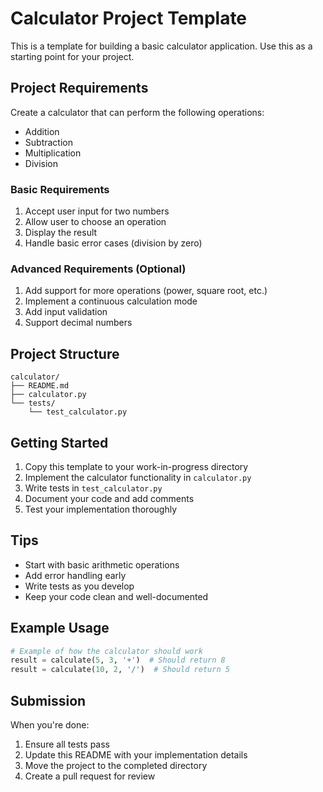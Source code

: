 # Calculator Project Template

This is a template for building a basic calculator application. Use this as a starting point for your project.

## Project Requirements

Create a calculator that can perform the following operations:

- Addition
- Subtraction
- Multiplication
- Division

### Basic Requirements

1. Accept user input for two numbers
2. Allow user to choose an operation
3. Display the result
4. Handle basic error cases (division by zero)

### Advanced Requirements (Optional)

1. Add support for more operations (power, square root, etc.)
2. Implement a continuous calculation mode
3. Add input validation
4. Support decimal numbers

## Project Structure

```
calculator/
├── README.md
├── calculator.py
└── tests/
    └── test_calculator.py
```

## Getting Started

1. Copy this template to your work-in-progress directory
2. Implement the calculator functionality in `calculator.py`
3. Write tests in `test_calculator.py`
4. Document your code and add comments
5. Test your implementation thoroughly

## Tips

- Start with basic arithmetic operations
- Add error handling early
- Write tests as you develop
- Keep your code clean and well-documented

## Example Usage

```python
# Example of how the calculator should work
result = calculate(5, 3, '+')  # Should return 8
result = calculate(10, 2, '/')  # Should return 5
```

## Submission

When you're done:

1. Ensure all tests pass
2. Update this README with your implementation details
3. Move the project to the completed directory
4. Create a pull request for review
